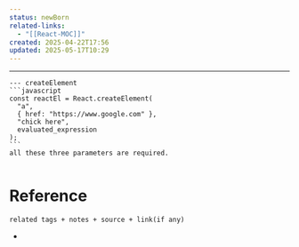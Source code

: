```yaml
---
status: newBorn
related-links:
  - "[[React-MOC]]"
created: 2025-04-22T17:56
updated: 2025-05-17T10:29
---
```

---

````tabs
--- createElement
```javascript
const reactEl = React.createElement(
  "a",
  { href: "https://www.google.com" },
  "chick here",
  evaluated_expression
);
```
all these three parameters are required.


````


# Reference
`related tags + notes + source + link(if any)`
 

- 